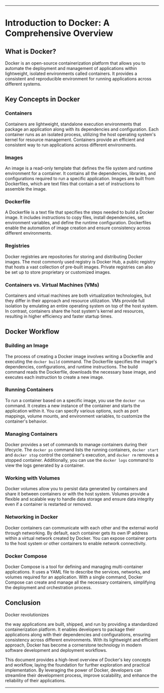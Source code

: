 
---

# Introduction to Docker: A Comprehensive Overview

## What is Docker?
Docker is an open-source containerization platform that allows you to automate the deployment and management of applications within lightweight, isolated environments called containers. It provides a consistent and reproducible environment for running applications across different systems.

## Key Concepts in Docker

### Containers
Containers are lightweight, standalone execution environments that package an application along with its dependencies and configuration. Each container runs as an isolated process, utilizing the host operating system's kernel for resource management. Containers provide an efficient and consistent way to run applications across different environments.

### Images
An image is a read-only template that defines the file system and runtime environment for a container. It contains all the dependencies, libraries, and configurations required to run a specific application. Images are built from Dockerfiles, which are text files that contain a set of instructions to assemble the image.

### Dockerfile
A Dockerfile is a text file that specifies the steps needed to build a Docker image. It includes instructions to copy files, install dependencies, set environment variables, and define the runtime configuration. Dockerfiles enable the automation of image creation and ensure consistency across different environments.

### Registries
Docker registries are repositories for storing and distributing Docker images. The most commonly used registry is Docker Hub, a public registry that hosts a vast collection of pre-built images. Private registries can also be set up to store proprietary or customized images.

### Containers vs. Virtual Machines (VMs)
Containers and virtual machines are both virtualization technologies, but they differ in their approach and resource utilization. VMs provide full isolation by emulating an entire operating system on top of the host system. In contrast, containers share the host system's kernel and resources, resulting in higher efficiency and faster startup times.

## Docker Workflow

### Building an Image
The process of creating a Docker image involves writing a Dockerfile and executing the `docker build` command. The Dockerfile specifies the image's dependencies, configurations, and runtime instructions. The build command reads the Dockerfile, downloads the necessary base image, and executes each instruction to create a new image.

### Running Containers
To run a container based on a specific image, you use the `docker run` command. It creates a new instance of the container and starts the application within it. You can specify various options, such as port mappings, volume mounts, and environment variables, to customize the container's behavior.

### Managing Containers
Docker provides a set of commands to manage containers during their lifecycle. The `docker ps` command lists the running containers, `docker start` and `docker stop` control the container's execution, and `docker rm` removes a stopped container. Additionally, you can use the `docker logs` command to view the logs generated by a container.

### Working with Volumes
Docker volumes allow you to persist data generated by containers and share it between containers or with the host system. Volumes provide a flexible and scalable way to handle data storage and ensure data integrity even if a container is restarted or removed.

### Networking in Docker
Docker containers can communicate with each other and the external world through networking. By default, each container gets its own IP address within a virtual network created by Docker. You can expose container ports to the host system or other containers to enable network connectivity.

### Docker Compose
Docker Compose is a tool for defining and managing multi-container applications. It uses a YAML file to describe the services, networks, and volumes required for an application. With a single command, Docker Compose can create and manage all the necessary containers, simplifying the deployment and orchestration process.

## Conclusion
Docker revolutionizes

 the way applications are built, shipped, and run by providing a standardized containerization platform. It enables developers to package their applications along with their dependencies and configurations, ensuring consistency across different environments. With its lightweight and efficient approach, Docker has become a cornerstone technology in modern software development and deployment workflows.

This document provides a high-level overview of Docker's key concepts and workflow, laying the foundation for further exploration and practical implementation. By leveraging the power of Docker, developers can streamline their development process, improve scalability, and enhance the reliability of their applications.

---
